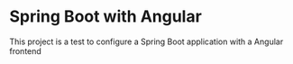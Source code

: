# Spring Boot with Angular

This project is a test to configure a Spring Boot application with a Angular frontend